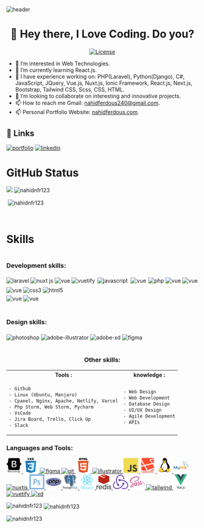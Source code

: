 ![header](https://capsule-render.vercel.app/api?type=waving&color=auto&height=300&section=header&text=Nahid%20Ferdous&fontSize=80&animation=fadeIn&fontAlignY=38&desc=A%20Passionate%20Full-Stack%20Web%20Developer.&descAlignY=51&descAlign=62)
<h1 align="center">
    👋 Hey there, I Love Coding. Do you?
</h1>

<p align="center">
    <a href="https://komarev.com/ghpvc/?username=nahidnfr123&color=ff69b4&style=flat&label=VIEWS">
    <img align="center" src="https://komarev.com/ghpvc/?username=nahidnfr123&color=ff69b4&style=flat&label=VIEWS" alt="License">
    </a>
</p>

[comment]: <> (<div style="margin-bottom: 30px; color: dodgerblue;">)

[comment]: <> (    <h3 align="center" style="line-height: 4px !important;">)

[comment]: <> (        I am a Full-Stack Web Developer.)

[comment]: <> (    </h3>)

[comment]: <> (</div>)

[comment]: <> (<hr style="margin-bottom: 30px; background-color: #4a5568">)

- 🌱 I’m interested in Web Technologies.
- 🌱 I’m currently learning React.js.
- 🌱 I have experience working on: PHP(Laravel), Python(Django), C#, JavaScript, JQuery, Vue.js, Nuxt.js, Ionic Framework, React.js, Next.js, Bootstrap, Tailwind CSS, Scss, CSS, HTML.
- 💞️ I’m looking to collaborate on interesting and innovative projects.
- 📫 How to reach me Gmail: nahidferdous240@gmail.com.
- 📫 Personal Portfolio Website: [nahidferdous.com](https://www.nahidferdous.netlify.com "Nahid Ferdous").

## 🔗 Links
[![portfolio](https://img.shields.io/badge/portfolio-000?style=for-the-badge&logo=ko-fi&logoColor=white)](https://www.nahidferdous.netlify.com)
[![linkedin](https://img.shields.io/badge/linkedin-0A66C2?style=for-the-badge&logo=linkedin&logoColor=white)](https://www.linkedin.com/in/nahid-ferdous-892153215)

[comment]: <> (![myimg]&#40;https://cdn.worldvectorlogo.com/logos/html5.svg&#41;)

[comment]: <> (![alt text]&#40;https://cdn.worldvectorlogo.com/logos/html5.svg ''&#41;{: height="50px" width="50px" style="float:left; padding-bottom:1000px" })

# GitHub Status

<p><img align="left" src="https://github-readme-stats.vercel.app/api/top-langs/?username=nahidnfr123&show_icons=true&theme=radical&"></p>

[//]: # (<p><img align="left" src="https://github-readme-stats.vercel.app/api/top-langs?username=nahidnfr123&show_icons=true&locale=en&layout=compact&theme=radical" alt="nahidnfr123" /></p>)

<p>&nbsp;<img align="center" src="https://github-readme-stats.vercel.app/api?username=nahidnfr123&show_icons=true&locale=en&theme=radical" alt="nahidnfr123" /></p>
<p>&nbsp;<img align="center" src="https://github-readme-streak-stats.herokuapp.com/?user=nahidnfr123&theme=radical" alt="nahidnfr123" /></p>


<br/>

# Skills

<div style="display: flex; flex-wrap: wrap; gap: 20px">
    <div style="min-width: 100px">

### Development skills:

<div>
    <img align="middle" src="https://cdn.worldvectorlogo.com/logos/laravel-2.svg" alt="laravel" width="50" height="50"/>
    <img align="middle" src="https://i.ibb.co/PWH7mQQ/nuxt-seeklogo-com.png" alt="nuxt js" height="50"/>
    <img align="middle" src="https://cdn.worldvectorlogo.com/logos/vue-js-1.svg" alt="vue" width="50" height="50"/>
    <img align="middle" src="https://i.ibb.co/9rLZp8w/vuetifyjs-svgrepo-com.png" alt="vuetify" width="50" height="50"/>
    <img align="middle" src="https://i.ibb.co/KF7Yq9Y/javascript.png" alt="javascript" height="50" style="background: white; padding: 2px; border-radius: 4px"/>
    <img align="middle" src="https://cdn.worldvectorlogo.com/logos/jquery-1.svg" alt="vue" width="60" height="50" style="background: white; padding: 2px; border-radius: 4px"/>
    <img align="middle" src="https://cdn.worldvectorlogo.com/logos/php-1.svg" alt="php" width="50" style="max-height: 50px;"/>
    <img align="middle" src="https://cdn.worldvectorlogo.com/logos/tailwind-css-2.svg" alt="vue" width="50" height="50"/>
    <img align="middle" src="https://cdn.worldvectorlogo.com/logos/bootstrap-4.svg" alt="vue" width="50" height="50"/>
    <img align="middle" src="https://cdn.worldvectorlogo.com/logos/sass-1.svg" alt="vue" width="50" height="50"/>
    <img align="middle" src="https://i.ibb.co/Tv1hTPX/css.png" alt="css3" width="50" height="50"/>
    <img align="middle" src="https://i.ibb.co/LRGrxXz/HTML.png" alt="html5" width="50" height="50"/>
</div>
<div>
    <img align="middle" src="https://cdn.worldvectorlogo.com/logos/mysql-3.svg" alt="vue" width="50" height="50"/>
    <img align="middle" src="https://cdn.worldvectorlogo.com/logos/postgresql.svg" alt="vue" width="50" height="50"/>
</div>
</div>
    <div style="min-width: 100px">

### Design skills:

<img align="middle" src="https://cdn.worldvectorlogo.com/logos/photoshop-cc-4.svg" alt="photoshop" width="50" height="50"/>
<img align="middle" src="https://i.ibb.co/v1NR8tG/adobe-illustrator.png" alt="adobe-illustrator" width="50" height="50"/>
<img align="middle" src="https://cdn.worldvectorlogo.com/logos/adobe-xd-1.svg" alt="adobe-xd" width="50" height="50"/>
<img align="middle" src="https://cdn.worldvectorlogo.com/logos/figma-1.svg" alt="figma" width="50" height="50"/>
</div>
</div>

[comment]: <> (|Tools|Knowledge|)

[comment]: <> (|:---|:---|)

[comment]: <> (|Github| Web Design|)

[comment]: <> (|linux| Web Development|)

[comment]: <> (<h3 align="left">Tools:</h3>)

<br>

<h3 align="center">Other skills:</h3>

<table align="center">
  <tr>
    <th>Tools : </th>
    <th>knowledge : </th>
  </tr>
  <tr>
    <td>

    - Github
    - Linux (Ubuntu, Manjaro)
    - Cpanel, Nginx, Apache, Netlify, Varcel
    - Php Storm, Web Storm, Pycharm
    - VsCode
    - Jira Board, Trello, Click Up
    - Slack

</td>
    <td>

    - Web Design
    - Web Development
    - Database Design
    - UI/UX Design
    - Agile Development
    - APIs

</td>
  </tr>
</table>



<h3 align="left">Languages and Tools:</h3>
<p align="left"> <a href="https://getbootstrap.com" target="_blank" rel="noreferrer"> <img src="https://raw.githubusercontent.com/devicons/devicon/master/icons/bootstrap/bootstrap-plain-wordmark.svg" alt="bootstrap" width="40" height="40"/> </a> <a href="https://www.w3schools.com/css/" target="_blank" rel="noreferrer"> <img src="https://raw.githubusercontent.com/devicons/devicon/master/icons/css3/css3-original-wordmark.svg" alt="css3" width="40" height="40"/> </a> <a href="https://www.figma.com/" target="_blank" rel="noreferrer"> <img src="https://www.vectorlogo.zone/logos/figma/figma-icon.svg" alt="figma" width="40" height="40"/> </a> <a href="https://git-scm.com/" target="_blank" rel="noreferrer"> <img src="https://www.vectorlogo.zone/logos/git-scm/git-scm-icon.svg" alt="git" width="40" height="40"/> </a> <a href="https://www.w3.org/html/" target="_blank" rel="noreferrer"> <img src="https://raw.githubusercontent.com/devicons/devicon/master/icons/html5/html5-original-wordmark.svg" alt="html5" width="40" height="40"/> </a> <a href="https://www.adobe.com/in/products/illustrator.html" target="_blank" rel="noreferrer"> <img src="https://www.vectorlogo.zone/logos/adobe_illustrator/adobe_illustrator-icon.svg" alt="illustrator" width="40" height="40"/> </a> <a href="https://developer.mozilla.org/en-US/docs/Web/JavaScript" target="_blank" rel="noreferrer"> <img src="https://raw.githubusercontent.com/devicons/devicon/master/icons/javascript/javascript-original.svg" alt="javascript" width="40" height="40"/> </a> <a href="https://laravel.com/" target="_blank" rel="noreferrer"> <img src="https://raw.githubusercontent.com/devicons/devicon/master/icons/laravel/laravel-plain-wordmark.svg" alt="laravel" width="40" height="40"/> </a> <a href="https://www.linux.org/" target="_blank" rel="noreferrer"> <img src="https://raw.githubusercontent.com/devicons/devicon/master/icons/linux/linux-original.svg" alt="linux" width="40" height="40"/> </a> <a href="https://www.mysql.com/" target="_blank" rel="noreferrer"> <img src="https://raw.githubusercontent.com/devicons/devicon/master/icons/mysql/mysql-original-wordmark.svg" alt="mysql" width="40" height="40"/> </a> <a href="https://nuxtjs.org/" target="_blank" rel="noreferrer"> <img src="https://www.vectorlogo.zone/logos/nuxtjs/nuxtjs-icon.svg" alt="nuxtjs" width="40" height="40"/> </a> <a href="https://www.photoshop.com/en" target="_blank" rel="noreferrer"> <img src="https://raw.githubusercontent.com/devicons/devicon/master/icons/photoshop/photoshop-line.svg" alt="photoshop" width="40" height="40"/> </a> <a href="https://www.php.net" target="_blank" rel="noreferrer"> <img src="https://raw.githubusercontent.com/devicons/devicon/master/icons/php/php-original.svg" alt="php" width="40" height="40"/> </a> <a href="https://www.postgresql.org" target="_blank" rel="noreferrer"> <img src="https://raw.githubusercontent.com/devicons/devicon/master/icons/postgresql/postgresql-original-wordmark.svg" alt="postgresql" width="40" height="40"/> </a> <a href="https://reactjs.org/" target="_blank" rel="noreferrer"> <img src="https://raw.githubusercontent.com/devicons/devicon/master/icons/react/react-original-wordmark.svg" alt="react" width="40" height="40"/> </a> <a href="https://redis.io" target="_blank" rel="noreferrer"> <img src="https://raw.githubusercontent.com/devicons/devicon/master/icons/redis/redis-original-wordmark.svg" alt="redis" width="40" height="40"/> </a> <a href="https://redux.js.org" target="_blank" rel="noreferrer"> <img src="https://raw.githubusercontent.com/devicons/devicon/master/icons/redux/redux-original.svg" alt="redux" width="40" height="40"/> </a> <a href="https://sass-lang.com" target="_blank" rel="noreferrer"> <img src="https://raw.githubusercontent.com/devicons/devicon/master/icons/sass/sass-original.svg" alt="sass" width="40" height="40"/> </a> <a href="https://tailwindcss.com/" target="_blank" rel="noreferrer"> <img src="https://www.vectorlogo.zone/logos/tailwindcss/tailwindcss-icon.svg" alt="tailwind" width="40" height="40"/> </a> <a href="https://vuejs.org/" target="_blank" rel="noreferrer"> <img src="https://raw.githubusercontent.com/devicons/devicon/master/icons/vuejs/vuejs-original-wordmark.svg" alt="vuejs" width="40" height="40"/> </a> <a href="https://vuetifyjs.com/en/" target="_blank" rel="noreferrer"> <img src="https://bestofjs.org/logos/vuetify.svg" alt="vuetify" width="40" height="40"/> </a> <a href="https://www.adobe.com/products/xd.html" target="_blank" rel="noreferrer"> <img src="https://cdn.worldvectorlogo.com/logos/adobe-xd.svg" alt="xd" width="40" height="40"/> </a> </p>

<p><img align="left" src="https://github-readme-stats.vercel.app/api/top-langs?username=nahidnfr123&show_icons=true&locale=en&layout=compact" alt="nahidnfr123" /></p>

<p>&nbsp;<img align="center" src="https://github-readme-stats.vercel.app/api?username=nahidnfr123&show_icons=true&locale=en" alt="nahidnfr123" /></p>

<p><img align="center" src="https://github-readme-streak-stats.herokuapp.com/?user=nahidnfr123&" alt="nahidnfr123" /></p>
